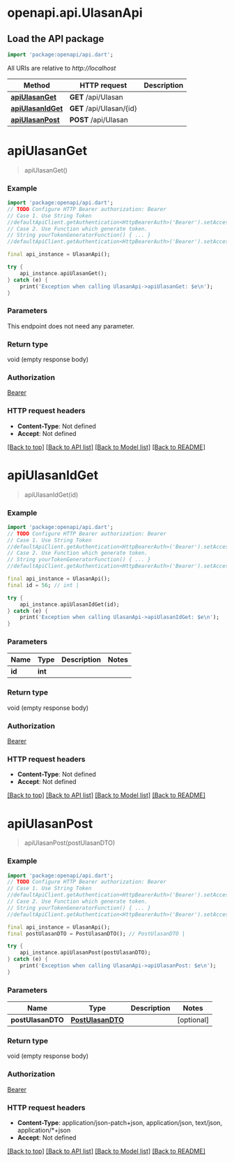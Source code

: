 # openapi.api.UlasanApi

## Load the API package
```dart
import 'package:openapi/api.dart';
```

All URIs are relative to *http://localhost*

Method | HTTP request | Description
------------- | ------------- | -------------
[**apiUlasanGet**](UlasanApi.md#apiulasanget) | **GET** /api/Ulasan | 
[**apiUlasanIdGet**](UlasanApi.md#apiulasanidget) | **GET** /api/Ulasan/{id} | 
[**apiUlasanPost**](UlasanApi.md#apiulasanpost) | **POST** /api/Ulasan | 


# **apiUlasanGet**
> apiUlasanGet()



### Example
```dart
import 'package:openapi/api.dart';
// TODO Configure HTTP Bearer authorization: Bearer
// Case 1. Use String Token
//defaultApiClient.getAuthentication<HttpBearerAuth>('Bearer').setAccessToken('YOUR_ACCESS_TOKEN');
// Case 2. Use Function which generate token.
// String yourTokenGeneratorFunction() { ... }
//defaultApiClient.getAuthentication<HttpBearerAuth>('Bearer').setAccessToken(yourTokenGeneratorFunction);

final api_instance = UlasanApi();

try {
    api_instance.apiUlasanGet();
} catch (e) {
    print('Exception when calling UlasanApi->apiUlasanGet: $e\n');
}
```

### Parameters
This endpoint does not need any parameter.

### Return type

void (empty response body)

### Authorization

[Bearer](../README.md#Bearer)

### HTTP request headers

 - **Content-Type**: Not defined
 - **Accept**: Not defined

[[Back to top]](#) [[Back to API list]](../README.md#documentation-for-api-endpoints) [[Back to Model list]](../README.md#documentation-for-models) [[Back to README]](../README.md)

# **apiUlasanIdGet**
> apiUlasanIdGet(id)



### Example
```dart
import 'package:openapi/api.dart';
// TODO Configure HTTP Bearer authorization: Bearer
// Case 1. Use String Token
//defaultApiClient.getAuthentication<HttpBearerAuth>('Bearer').setAccessToken('YOUR_ACCESS_TOKEN');
// Case 2. Use Function which generate token.
// String yourTokenGeneratorFunction() { ... }
//defaultApiClient.getAuthentication<HttpBearerAuth>('Bearer').setAccessToken(yourTokenGeneratorFunction);

final api_instance = UlasanApi();
final id = 56; // int | 

try {
    api_instance.apiUlasanIdGet(id);
} catch (e) {
    print('Exception when calling UlasanApi->apiUlasanIdGet: $e\n');
}
```

### Parameters

Name | Type | Description  | Notes
------------- | ------------- | ------------- | -------------
 **id** | **int**|  | 

### Return type

void (empty response body)

### Authorization

[Bearer](../README.md#Bearer)

### HTTP request headers

 - **Content-Type**: Not defined
 - **Accept**: Not defined

[[Back to top]](#) [[Back to API list]](../README.md#documentation-for-api-endpoints) [[Back to Model list]](../README.md#documentation-for-models) [[Back to README]](../README.md)

# **apiUlasanPost**
> apiUlasanPost(postUlasanDTO)



### Example
```dart
import 'package:openapi/api.dart';
// TODO Configure HTTP Bearer authorization: Bearer
// Case 1. Use String Token
//defaultApiClient.getAuthentication<HttpBearerAuth>('Bearer').setAccessToken('YOUR_ACCESS_TOKEN');
// Case 2. Use Function which generate token.
// String yourTokenGeneratorFunction() { ... }
//defaultApiClient.getAuthentication<HttpBearerAuth>('Bearer').setAccessToken(yourTokenGeneratorFunction);

final api_instance = UlasanApi();
final postUlasanDTO = PostUlasanDTO(); // PostUlasanDTO | 

try {
    api_instance.apiUlasanPost(postUlasanDTO);
} catch (e) {
    print('Exception when calling UlasanApi->apiUlasanPost: $e\n');
}
```

### Parameters

Name | Type | Description  | Notes
------------- | ------------- | ------------- | -------------
 **postUlasanDTO** | [**PostUlasanDTO**](PostUlasanDTO.md)|  | [optional] 

### Return type

void (empty response body)

### Authorization

[Bearer](../README.md#Bearer)

### HTTP request headers

 - **Content-Type**: application/json-patch+json, application/json, text/json, application/*+json
 - **Accept**: Not defined

[[Back to top]](#) [[Back to API list]](../README.md#documentation-for-api-endpoints) [[Back to Model list]](../README.md#documentation-for-models) [[Back to README]](../README.md)

